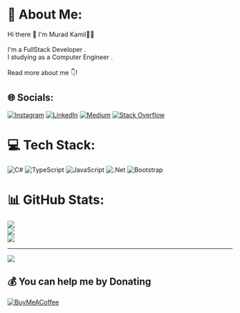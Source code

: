 # 💫 About Me:
Hi there 👋 I'm Murad Kamil🧑‍💻<br><br>I'm a FullStack Developer .<br>I studying as a Computer Engineer .<br><br>Read more about me 👇!


## 🌐 Socials:
[![Instagram](https://img.shields.io/badge/Instagram-%23E4405F.svg?logo=Instagram&logoColor=white)](https://instagram.com/muradkamill) [![LinkedIn](https://img.shields.io/badge/LinkedIn-%230077B5.svg?logo=linkedin&logoColor=white)](https://linkedin.com/in/muradkamil) [![Medium](https://img.shields.io/badge/Medium-12100E?logo=medium&logoColor=white)](https://medium.com/@Muradkamilllll) [![Stack Overflow](https://img.shields.io/badge/-Stackoverflow-FE7A16?logo=stack-overflow&logoColor=white)](https://stackoverflow.com/users/27029317) 

# 💻 Tech Stack:
 ![C#](https://img.shields.io/badge/c%23-%23239120.svg?style=flat&logo=csharp&logoColor=white) ![TypeScript](https://img.shields.io/badge/typescript-%23007ACC.svg?style=flat&logo=typescript&logoColor=white) ![JavaScript](https://img.shields.io/badge/javascript-%23323330.svg?style=flat&logo=javascript&logoColor=%23F7DF1E) ![.Net](https://img.shields.io/badge/.NET-5C2D91?style=flat&logo=.net&logoColor=white) ![Bootstrap](https://img.shields.io/badge/bootstrap-%238511FA.svg?style=flat&logo=bootstrap&logoColor=white)
# 📊 GitHub Stats:
![](https://github-readme-stats.vercel.app/api?username=muradkamill&theme=noctis_minimus&hide_border=false&include_all_commits=false&count_private=false)<br/>
![](https://github-readme-streak-stats.herokuapp.com/?user=muradkamill&theme=noctis_minimus&hide_border=false)<br/>
![](https://github-readme-stats.vercel.app/api/top-langs/?username=muradkamill&theme=noctis_minimus&hide_border=false&include_all_commits=false&count_private=false&layout=compact)

---
[![](https://visitcount.itsvg.in/api?id=muradkamill&icon=0&color=0)](https://visitcount.itsvg.in)

  ## 💰 You can help me by Donating
  [![BuyMeACoffee](https://img.shields.io/badge/Buy%20Me%20a%20Coffee-ffdd00?style=for-the-badge&logo=buy-me-a-coffee&logoColor=black)](https://buymeacoffee.com/muradkamil) 

  
<!-- Proudly created with GPRM ( https://gprm.itsvg.in ) -->
